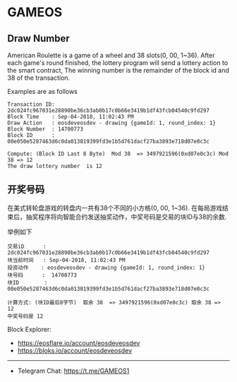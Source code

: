 # GAMEOS

## Draw Number
American Roulette is a game of a wheel and 38 slots(0, 00, 1~36). After each game's round finished, the lottery program will send a lottery action to the smart contract, The winning number is the remainder of the block id and 38 of the transaction.  

Examples are as follows 
```
Transaction ID: 2dc024fc967031e28890be36cb3ab0b17c0b66e3419b1df43fcb04540c9fd297
Block Time    : Sep-04-2018, 11:02:43 PM	
Draw Action   : eosdeveosdev - drawing {gameId: 1, round_index: 1}
Block Number  :	14700773
Block ID      : 00e050e5287463d6c0da013819399fd3e1b5d761dacf27ba3893e718d07e0c3c

Compute: (Block ID Last 8 Byte)  Mod 38  => ‭3497921596‬(0xd07e0c3c) Mod 38 => 12
The draw lottery number  is 12
```


## 开奖号码
在美式转轮盘游戏的转盘内一共有38个不同的小方格(0, 00, 1~36). 在每局游戏结束后，抽奖程序将向智能合约发送抽奖动作，中奖号码是交易的块ID与38的余数.

举例如下
```
交易iD      : 2dc024fc967031e28890be36cb3ab0b17c0b66e3419b1df43fcb04540c9fd297
块当前时间   : Sep-04-2018, 11:02:43 PM	
投资动作    : eosdeveosdev - drawing {gameId: 1, round_index: 1}
块号码      :	14700773
块ID        : 00e050e5287463d6c0da013819399fd3e1b5d761dacf27ba3893e718d07e0c3c

计算方式: (块ID最后8字节)  取余 38  => ‭3497921596‬(0xd07e0c3c) 取余 38 => 12
中奖号码是 12
```
Block Explorer:
- https://eosflare.io/account/eosdeveosdev
- https://bloks.io/account/eosdeveosdev
----
* Telegram Chat:  https://t.me/GAMEOS1
